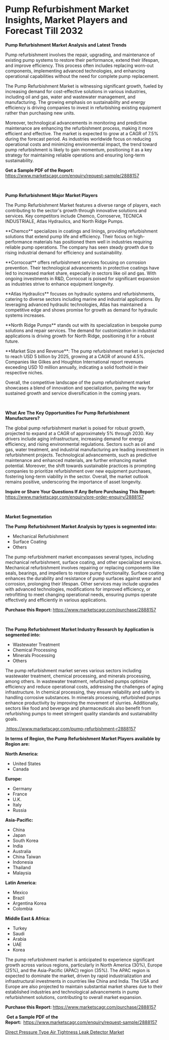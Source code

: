 <p><h1>Pump Refurbishment Market Insights, Market Players and Forecast Till 2032</h1></p><p><strong>Pump Refurbishment Market Analysis and Latest Trends</strong></p>
<p><p>Pump refurbishment involves the repair, upgrading, and maintenance of existing pump systems to restore their performance, extend their lifespan, and improve efficiency. This process often includes replacing worn-out components, implementing advanced technologies, and enhancing operational capabilities without the need for complete pump replacement. </p><p>The Pump Refurbishment Market is witnessing significant growth, fueled by increasing demand for cost-effective solutions in various industries, including oil and gas, water and wastewater management, and manufacturing. The growing emphasis on sustainability and energy efficiency is driving companies to invest in refurbishing existing equipment rather than purchasing new units. </p><p>Moreover, technological advancements in monitoring and predictive maintenance are enhancing the refurbishment process, making it more efficient and effective. The market is expected to grow at a CAGR of 7.5% during the forecast period. As industries worldwide focus on reducing operational costs and minimizing environmental impact, the trend toward pump refurbishment is likely to gain momentum, positioning it as a key strategy for maintaining reliable operations and ensuring long-term sustainability.</p></p>
<p><strong>Get a Sample PDF of the Report:&nbsp;</strong> <a href="https://www.marketscagr.com/enquiry/request-sample/2888157?utm_campaign=3440&utm_medium=2&utm_source=Github&utm_content=ia&utm_term=14032025&utm_id=pump-refurbishment">https://www.marketscagr.com/enquiry/request-sample/2888157</a></p>
<p>&nbsp;</p>
<p><strong>Pump Refurbishment Major Market Players</strong></p>
<p><p>The Pump Refurbishment Market features a diverse range of players, each contributing to the sector's growth through innovative solutions and services. Key competitors include Chemco, Corroserve, TECNICA INDUSTRIALE, Atlas Hydraulics, and North Ridge Pumps.</p><p>**Chemco** specializes in coatings and linings, providing refurbishment solutions that extend pump life and efficiency. Their focus on high-performance materials has positioned them well in industries requiring reliable pump operations. The company has seen steady growth due to rising industrial demand for efficiency and sustainability.</p><p>**Corrocoat** offers refurbishment services focusing on corrosion prevention. Their technological advancements in protective coatings have led to increased market share, especially in sectors like oil and gas. With ongoing investments in R&D, Corrocoat is poised for significant expansion as industries strive to enhance equipment longevity.</p><p>**Atlas Hydraulics** focuses on hydraulic systems and refurbishments, catering to diverse sectors including marine and industrial applications. By leveraging advanced hydraulic technologies, Atlas has maintained a competitive edge and shows promise for growth as demand for hydraulic systems increases.</p><p>**North Ridge Pumps** stands out with its specialization in bespoke pump solutions and repair services. The demand for customization in industrial applications is driving growth for North Ridge, positioning it for a robust future.</p><p>**Market Size and Revenue**: The pump refurbishment market is projected to reach USD 5 billion by 2025, growing at a CAGR of around 4.5%. Companies like Gilkes and Houghton International report revenues exceeding USD 10 million annually, indicating a solid foothold in their respective niches.</p><p>Overall, the competitive landscape of the pump refurbishment market showcases a blend of innovation and specialization, paving the way for sustained growth and service diversification in the coming years.</p></p>
<p>&nbsp;</p>
<p><strong>What Are The Key Opportunities For Pump Refurbishment Manufacturers?</strong></p>
<p><p>The global pump refurbishment market is poised for robust growth, projected to expand at a CAGR of approximately 5% through 2030. Key drivers include aging infrastructure, increasing demand for energy efficiency, and rising environmental regulations. Sectors such as oil and gas, water treatment, and industrial manufacturing are leading investment in refurbishment projects. Technological advancements, such as predictive maintenance and enhanced materials, are further enhancing market potential. Moreover, the shift towards sustainable practices is prompting companies to prioritize refurbishment over new equipment purchases, fostering long-term viability in the sector. Overall, the market outlook remains positive, underscoring the importance of asset longevity.</p></p>
<p><strong>Inquire or Share Your Questions If Any Before Purchasing This Report:</strong> <a href="https://www.marketscagr.com/enquiry/pre-order-enquiry/2888157?utm_campaign=3440&utm_medium=2&utm_source=Github&utm_content=ia&utm_term=14032025&utm_id=pump-refurbishment">https://www.marketscagr.com/enquiry/pre-order-enquiry/2888157</a></p>
<p>&nbsp;</p>
<p><strong>Market Segmentation</strong></p>
<p><strong>The Pump Refurbishment Market Analysis by types is segmented into:</strong></p>
<p><ul><li>Mechanical Refurbishment</li><li>Surface Coating</li><li>Others</li></ul></p>
<p><p>The pump refurbishment market encompasses several types, including mechanical refurbishment, surface coating, and other specialized services. Mechanical refurbishment involves repairing or replacing components like seals, bearings, and impellers to restore pump functionality. Surface coating enhances the durability and resistance of pump surfaces against wear and corrosion, prolonging their lifespan. Other services may include upgrades with advanced technologies, modifications for improved efficiency, or retrofitting to meet changing operational needs, ensuring pumps operate effectively and efficiently in various applications.</p></p>
<p><strong>Purchase this Report:&nbsp;</strong><a href="https://www.marketscagr.com/purchase/2888157?utm_campaign=3440&utm_medium=2&utm_source=Github&utm_content=ia&utm_term=14032025&utm_id=pump-refurbishment">https://www.marketscagr.com/purchase/2888157</a></p>
<p>&nbsp;</p>
<p><strong>The Pump Refurbishment Market Industry Research by Application is segmented into:</strong></p>
<p><ul><li>Wastewater Treatment</li><li>Chemical Processing</li><li>Minerals Processing</li><li>Others</li></ul></p>
<p><p>The pump refurbishment market serves various sectors including wastewater treatment, chemical processing, and minerals processing, among others. In wastewater treatment, refurbished pumps optimize efficiency and reduce operational costs, addressing the challenges of aging infrastructure. In chemical processing, they ensure reliability and safety in handling corrosive substances. In minerals processing, refurbished pumps enhance productivity by improving the movement of slurries. Additionally, sectors like food and beverage and pharmaceuticals also benefit from refurbishing pumps to meet stringent quality standards and sustainability goals.</p></p>
<p><a href="https://www.marketscagr.com/pump-refurbishment-r2888157?utm_campaign=3440&utm_medium=2&utm_source=Github&utm_content=ia&utm_term=14032025&utm_id=pump-refurbishment">&nbsp;https://www.marketscagr.com/pump-refurbishment-r2888157</a></p>
<p><strong>In terms of Region, the Pump Refurbishment Market Players available by Region are:</strong></p>
<p>
    <p> <strong> North America: </strong>
        <ul>
            <li>United States</li>
            <li>Canada</li>
        </ul>
        </p> 
    <p> <strong> Europe: </strong>
        <ul>
            <li>Germany</li>
            <li>France</li>
            <li>U.K.</li>
            <li>Italy</li>
            <li>Russia</li>
        </ul>
        </p> 
    <p> <strong> Asia-Pacific: </strong>
        <ul>
            <li>China</li>
            <li>Japan</li>
            <li>South Korea</li>
            <li>India</li>
            <li>Australia</li>
            <li>China Taiwan</li>
            <li>Indonesia</li>
            <li>Thailand</li>
            <li>Malaysia</li>
        </ul>
        </p> 
    <p> <strong> Latin America: </strong>
        <ul>
            <li>Mexico</li>
            <li>Brazil</li>
            <li>Argentina Korea</li>
            <li>Colombia</li>
        </ul>
        </p> 
    <p> <strong> Middle East & Africa: </strong>
        <ul>
            <li>Turkey</li>
            <li>Saudi</li>
            <li>Arabia</li>
            <li>UAE</li>
            <li>Korea</li>
        </ul>
    </p>
    </p>
<p><p>The pump refurbishment market is anticipated to experience significant growth across various regions, particularly in North America (30%), Europe (25%), and the Asia-Pacific (APAC) region (35%). The APAC region is expected to dominate the market, driven by rapid industrialization and infrastructural investments in countries like China and India. The USA and Europe are also projected to maintain substantial market shares due to their established industries and technological advancements in pump refurbishment solutions, contributing to overall market expansion.</p></p>
<p><strong>Purchase this Report: </strong><a href="https://www.marketscagr.com/purchase/2888157?utm_campaign=3440&utm_medium=2&utm_source=Github&utm_content=ia&utm_term=14032025&utm_id=pump-refurbishment">https://www.marketscagr.com/purchase/2888157</a></p>
<p>&nbsp;<strong>Get a Sample PDF of the Report:&nbsp;&nbsp;</strong><a href="https://www.marketscagr.com/enquiry/request-sample/2888157?utm_campaign=3440&utm_medium=2&utm_source=Github&utm_content=ia&utm_term=14032025&utm_id=pump-refurbishment">https://www.marketscagr.com/enquiry/request-sample/2888157</a></p>
<p><strong></strong></p>
<p><p><a href="https://github.com/wyettillesr4/Market-Research-Report-List-1/blob/main/direct-pressure-type-air-tightness-leak-detector-market.md?utm_campaign=3440&utm_medium=2&utm_source=Github&utm_content=ia&utm_term=14032025&utm_id=pump-refurbishment">Direct Pressure Type Air Tightness Leak Detector Market</a></p></p>